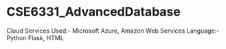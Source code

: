 # CSE6331_AdvancedDatabase

Cloud Services Used:- Microsoft Azure, Amazon Web Services
Language:- Python Flask, HTML
